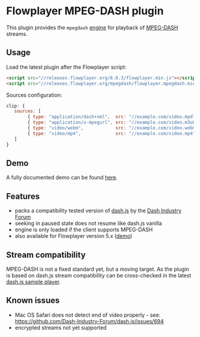 Flowplayer MPEG-DASH plugin
===========================

This plugin provides the `mpegdash` [engine](https://flowplayer.org/docs/api.html#engines) for
playback of [MPEG-DASH](https://en.wikipedia.org/wiki/Dynamic_Adaptive_Streaming_over_HTTP) streams.

Usage
-----

Load the latest plugin after the Flowplayer script:

```html
<script src="//releases.flowplayer.org/6.0.3/flowplayer.min.js"></script>
<script src="//releases.flowplayer.org/mpegdash/flowplayer.mpegdash.min.js"></script>
```

Sources configuration:

```js
clip: {
   sources: [
        { type: "application/dash+xml",  src: "//example.com/video.mpd" },
        { type: "application/x-mpegurl", src: "//example.com/video.m3u8" },
        { type: "video/webm",            src: "//example.com/video.webm" },
        { type: "video/mp4",             src: "//example.com/video.mp4" }
   ]
}
```

Demo
----

A fully documented demo can be found [here](http://demos.flowplayer.org/api/dash.html).

Features
--------

- packs a compatibility tested version of
  [dash.js](https://github.com/Dash-Industry-Forum/dash.js) by the
  [Dash Industry Forum](http://dashif.org/software/)
- seeking in paused state does not resume like dash.js vanilla
- engine is only loaded if the client supports MPEG-DASH
- also available for Flowplayer version 5.x ([demo](http://demos.flowplayer.org/v5/api/dash.html))

Stream compatibility
--------------------

MPEG-DASH is not a fixed standard yet, but a moving target. As the plugin is based on dash.js stream
compatibility can be cross-checked in the latest
[dash.js sample player](http://dashif.org/reference/players/javascript/index.html).


Known issues
------------

- Mac OS Safari does not detect end of video properly - see:
  https://github.com/Dash-Industry-Forum/dash.js/issues/694
- encrypted streams not yet supported
